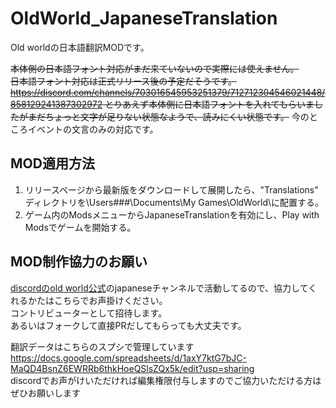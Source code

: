 # OldWorld_JapaneseTranslation

Old worldの日本語翻訳MODです。  

~~本体側の日本語フォント対応がまだ来ていないので実際には使えません。  
日本語フォント対応は正式リリース後の予定だそうです。  
https://discord.com/channels/703016545953251379/712712304546021448/858129241387302972
とりあえず本体側に日本語フォントを入れてもらいましたがまだちょっと文字が足りない状態なようで、読みにくい状態です。~~
今のところイベントの文言のみの対応です。

## MOD適用方法
1. リリースページから最新版をダウンロードして展開したら、"Translations" ディレクトリを\Users\###\Documents\My Games\OldWorld\に配置する。
2. ゲーム内のModsメニューからJapaneseTranslationを有効にし、Play with Modsでゲームを開始する。

## MOD制作協力のお願い
[discordのold world公式](https://discord.gg/MGKFes3UM9)のjapaneseチャンネルで活動してるので、協力してくれるかたはこちらでお声掛けください。  
コントリビューターとして招待します。  
あるいはフォークして直接PRだしてもらっても大丈夫です。

翻訳データはこちらのスプシで管理しています  
https://docs.google.com/spreadsheets/d/1axY7ktG7bJC-MaQD4BsnZ6EWRRb6thkHoeQSlsZQx5k/edit?usp=sharing  
discordでお声がけいただければ編集権限付与しますのでご協力いただける方はぜひお願いします

